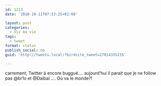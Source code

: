 ```yaml
---
id: 1213
date: '2010-10-11T07:53:25+02:00'

layout: post
categories:
  - Vis ma vie
tags:
  - tweet
format: status
publish_social: no
guid: 'http://tweets.local/?birdsite_tweet=27014335235'

---
```


carrement, Twitter à encore buggué…. aujourd’hui il parait que je ne follow pas @br1o et @Daibai …. Où va le monde?!